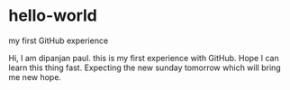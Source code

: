 # hello-world
my first GitHub experience

Hi, 
I am dipanjan paul. this is my first experience with GitHub. Hope I can learn this thing fast.
Expecting the new sunday tomorrow which will bring me new hope.
